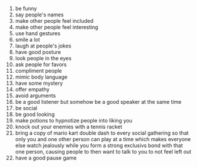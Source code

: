 1. be funny
2. say people's names
3. make other people feel included
4. make other people feel interesting
5. use hand gestures
6. smile a lot
7. laugh at people's jokes
8. have good posture
9. look people in the eyes
10. ask people for favors
11. compliment people
12. mimic body language
13. have some mystery
14. offer empathy
15. avoid arguments
16. be a good listener but somehow be a good speaker at the same time
17. be social
18. be good looking
19. make potions to hypnotize people into liking you
20. knock out your enemies with a tennis racket
21. bring a copy of mario kart double dash to every social gathering so that only you and one other person can play at a time which makes everyone else watch jealously while you form a strong exclusivs bond with that one person, causing people to then want to talk to you to not feel left out
22. have a good pause game
